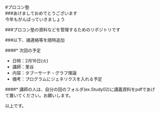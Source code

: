 #プロコン塾  
###あけましておめでとうございます  
今年もがんばっていきましょう  

###プロコン塾の資料などを管理するためのリポジトリです  

###以下、諸連絡等を随時追加  

####* 次回の予定  
 - 日時：2月16日(火)  
 - 講師：里谷  
 - 内容：タブーサーチ・グラフ理論  
 - 備考：プログラムにジェネリクスを入れる予定  

####* 講師の人は、自分の回のフォルダ(ex.Study02)に講義資料をpdfであげて置いてください。お願いします。  

以上です。  

